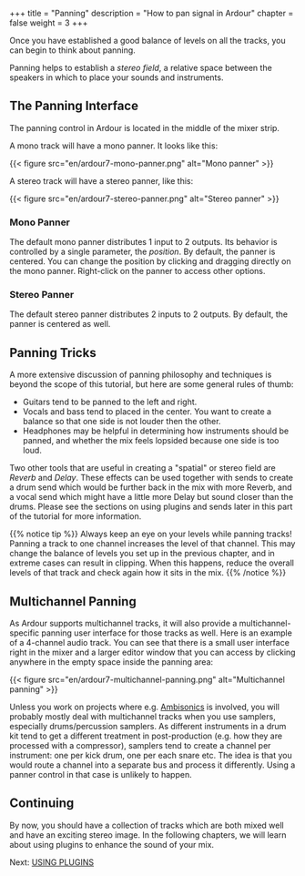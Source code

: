 +++
title = "Panning"
description = "How to pan signal in Ardour"
chapter = false
weight = 3
+++

Once you have established a good balance of levels on all the tracks, you can
begin to think about panning.

Panning helps to establish a _stereo field_, a relative space between the
speakers in which to place your sounds and instruments.

## The Panning Interface

The panning control in Ardour is located in the middle of the mixer strip.

A mono track will have a mono panner. It looks like this:

{{< figure src="en/ardour7-mono-panner.png" alt="Mono panner" >}}

A stereo track will have a stereo panner, like this:

{{< figure src="en/ardour7-stereo-panner.png" alt="Stereo panner" >}}

### Mono Panner

The default mono panner distributes 1 input to 2 outputs. Its behavior is
controlled by a single parameter, the *position*. By default, the panner is
centered. You can change the position by clicking and dragging directly on the
mono panner. Right-click on the panner to access other options.

### Stereo Panner

The default stereo panner distributes 2 inputs to 2 outputs. By default, the
panner is centered as well.

## Panning Tricks

A more extensive discussion of panning philosophy and techniques is beyond the
scope of this tutorial, but here are some general rules of thumb:

* Guitars tend to be panned to the left and right.
* Vocals and bass tend to placed in the center. You want to create
a balance so that one side is not louder then the other.
* Headphones may be helpful in determining how instruments should be panned, and
whether the mix feels lopsided because one side is too loud.

Two other tools that are useful in creating a "spatial" or stereo field are
_Reverb_ and _Delay_. These effects can be used together with sends to
create a drum send which would be further back in the mix with more Reverb, and
a vocal send which might have a little more Delay but sound closer than the
drums. Please see the sections on using plugins and sends later in this part of
the tutorial for more information.

{{% notice tip %}}
Always keep an eye on your levels while panning tracks! Panning a track to one
channel increases the level of that channel. This may change the balance of
levels you set up in the previous chapter, and in extreme cases can result in
clipping. When this happens, reduce the overall levels of that track and check
again how it sits in the mix.
{{% /notice %}}

## Multichannel Panning

As Ardour supports multichannel tracks, it will also provide a
multichannel-specific panning user interface for those tracks as well. Here is
an example of a 4-channel audio track. You can see that there is a small user
interface right in the mixer and a larger editor window that you can access by
clicking anywhere in the empty space inside the panning area:

{{< figure src="en/ardour7-multichannel-panning.png" alt="Multichannel panning" >}}

Unless you work on projects where e.g.
[Ambisonics](https://en.wikipedia.org/wiki/Ambisonics) is involved, you will
probably mostly deal with multichannel tracks when you use samplers,
especially drums/percussion samplers. As different instruments in a drum kit
tend to get a different treatment in post-production (e.g. how they are
processed with a compressor), samplers tend to create a channel per
instrument: one per kick drum, one per each snare etc. The idea is that you
would route a channel into a separate bus and process it differently. Using a
panner control in that case is unlikely to happen.

## Continuing

By now, you should have a collection of tracks which are both mixed well and
have an exciting stereo image. In the following chapters, we will learn about
using plugins to enhance the sound of your mix.

Next: [USING PLUGINS](../using-plugins)
